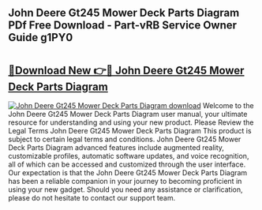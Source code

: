 ## John Deere Gt245 Mower Deck Parts Diagram PDf Free Download - Part-vRB Service Owner Guide g1PY0

# <h2><a href="http://dfql5kt.blite.top/?on=John+Deere+Gt245+Mower+Deck+Parts+Diagram">🔗Download New 👉🔴 John Deere Gt245 Mower Deck Parts Diagram</a></h2>

[![John Deere Gt245 Mower Deck Parts Diagram download](https://i.imgur.com/lujVjoI.png)](http://dfql5kt.blite.top/?on=John+Deere+Gt245+Mower+Deck+Parts+Diagram)
Welcome to the John Deere Gt245 Mower Deck Parts Diagram user manual, your ultimate resource for understanding and using your new product. Please Review the Legal Terms John Deere Gt245 Mower Deck Parts Diagram This product is subject to certain legal terms and conditions. John Deere Gt245 Mower Deck Parts Diagram advanced features include augmented reality, customizable profiles, automatic software updates, and voice recognition, all of which can be accessed and customized through the user interface. Our expectation is that the John Deere Gt245 Mower Deck Parts Diagram has been a reliable companion in your journey to becoming proficient in using your new gadget. Should you need any assistance or clarification, please do not hesitate to contact our support team.

